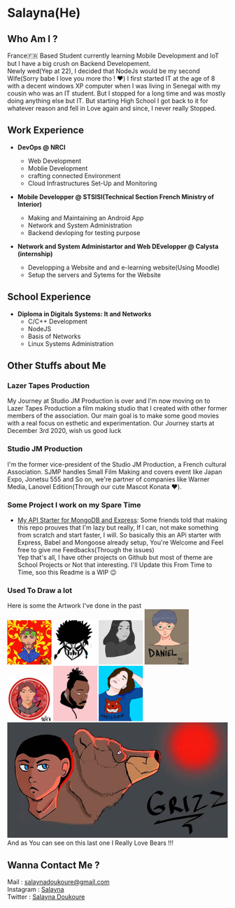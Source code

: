 # Salayna(He)
<!--<img src="https://github.com/Salayna/Salayna/blob/master/images/grizz.jpg" alt="Grizz"/> -->

## Who Am I ?

France🇫🇷 Based Student currently learning Mobile Development and IoT but I have a big crush on Backend Developement.  
Newly wed(Yep at 22), I decided that NodeJs would be my second Wife(Sorry babe I love you more tho ! ❤️)
I first started IT at the age of 8 with a decent windows XP computer when I was living in Senegal with my cousin who was an IT student. But I stopped for a long time and was mostly doing anything else but IT. But starting High School I got back to it for whatever reason and fell in Love again and since, I never really Stopped.

## Work Experience

* **DevOps @ NRCI**
  * Web Development
  * Moblie Development
  * crafting connected Environment
  * Cloud Infrastructures Set-Up and Monitoring

* **Mobile Developper @ STSISI(Technical Section French Ministry of Interior)**  
  * Making and Maintaining an Android App
  * Network and System Administration
  * Backend devloping for testing purpose

* **Network and System Administartor and Web DEvelopper @ Calysta (internship)**
  * Developping a Website and and e-learning website(Using Moodle)
  * Setup the servers and Sytems for the Website
  
## School Experience

 * **Diploma in Digitals Systems: It and Networks**
   * C/C++ Development 
   * NodeJS
   * Basis of Networks
   * Linux Systems Administration
   
 ## Other Stuffs about Me
   ### Lazer Tapes Production
   My Journey at Studio JM Production is over and I'm now moving on to Lazer Tapes Production a film making studio that I created with other former members of the association. Our main goal is to make some good movies with a real focus on esthetic and experimentation. Our Journey starts at December 3rd 2020, wish us good luck
   ### Studio JM Production
  I'm the former vice-president of the Studio JM Production, a French cultural Association. SJMP handles Small Film Making and covers event like Japan Expo, Jonetsu 555 and So on, we're partner of companies like Warner Media, Lanovel Edition(Through our cute Mascot Konata ❤️).
  
 ### Some Project I work on my Spare Time
 
 * [My API Starter for MongoDB and Express](https://github.com/Salayna/NodeJs-MongoDB-API-Starter): Some friends told that making this repo prouves that I'm lazy but really, If I can, not make something from scratch and start faster, I will. So basically this an APi starter with Express, Babel and Mongoose already setup, You're Welcome and Feel free to give me Feedbacks(Through the issues)  
 Yep that's all, I have other projects on Github but most of theme are School Projects or Not that interesting. I'll Update this From Time to Time, soo this Readme is a WIP 😉  
 
  ### Used To Draw a lot
  Here is some the Artwork I've done in the past  
  <img src="https://github.com/Salayna/Salayna/blob/master/images/Julien.jpg" width="20%" alt="Julien"/>
  <img src="https://github.com/Salayna/Salayna/blob/master/images/B1.jpg" width="20%" alt="Balanced"/>
  <img src="https://github.com/Salayna/Salayna/blob/master/images/Aimene.jpg" width="20%" alt="Aimene"/>
  <img src="https://github.com/Salayna/Salayna/blob/master/images/Dan.jpg" width="20%" alt="Daniel"/>
  <img src="https://github.com/Salayna/Salayna/blob/master/images/Henri.jpg" width="20%" alt="Henri"/>
  <img src="https://github.com/Salayna/Salayna/blob/master/images/NKLUSSIO.jpg" width="20%" alt="NK"/>
  <img src="https://github.com/Salayna/Salayna/blob/master/images/Sara.jpg" width="20%" alt="Sara"/>  
  <img src="https://github.com/Salayna/Salayna/blob/master/images/grizz.jpg" alt="Grizz"/>  
  And as You can see on this last one I Really Love Bears !!!
  
 ## Wanna Contact Me ?
 
 Mail : salaynadoukoure@gmail.com   
 Instagram : [Salayna](https://www.instagram.com/_salayna/)  
 Twitter : [Salayna Doukoure](https://twitter.com/DoukoureSalayna)
<!--
**Salayna/Salayna** is a ✨ _special_ ✨ repository because its `README.md` (this file) appears on your GitHub profile.

Here are some ideas to get you started:

- 🔭 I’m currently working on ...
- 🌱 I’m currently learning ...
- 👯 I’m looking to collaborate on ...
- 🤔 I’m looking for help with ...
- 💬 Ask me about ...
- 📫 How to reach me: ...
- 😄 Pronouns: ...
- ⚡ Fun fact: ...
-->

